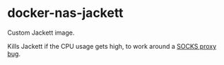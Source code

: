 # docker-nas-jackett

Custom Jackett image.

Kills Jackett if the CPU usage gets high, to work around a [SOCKS proxy bug](https://github.com/Jackett/Jackett/issues/2602).
